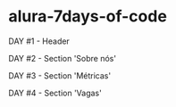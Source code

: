 # alura-7days-of-code

DAY #1 - Header

DAY #2 - Section 'Sobre nós'

DAY #3 - Section 'Métricas'

DAY #4 - Section 'Vagas'